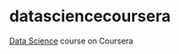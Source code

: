 datasciencecoursera
===================

[Data Science](https://www.coursera.org/specialization/jhudatascience/1?utm_medium=listingPage) course on Coursera
